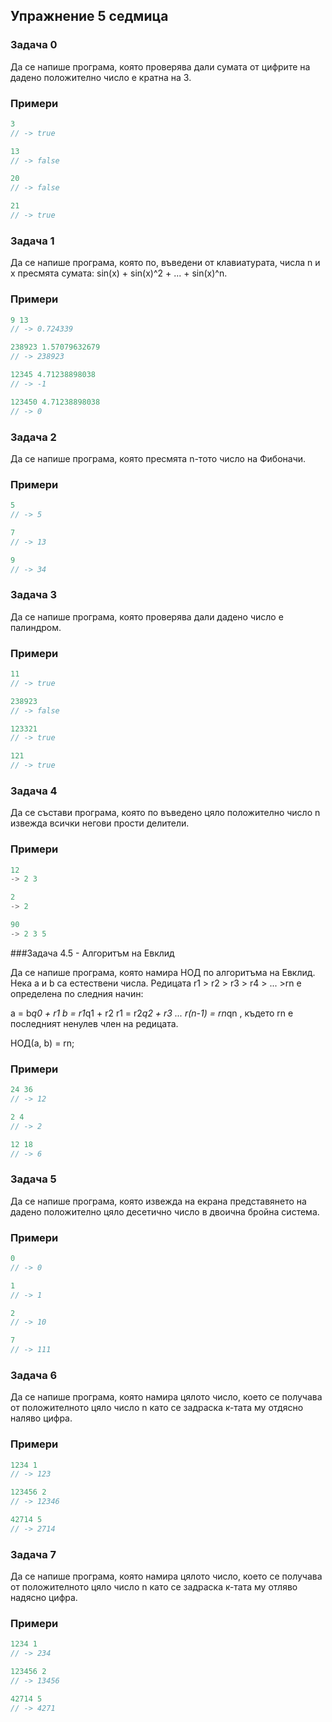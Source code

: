 ## Упражнение 5 седмица ##

### Задача 0 ###

Да се напише програма, която проверява дали сумата от цифрите на дадено положително число е кратна на 3.

### Примери ###

```c++
3
// -> true

13
// -> false

20
// -> false

21
// -> true
```

### Задача 1 ###

Да се напише програма, която по, въведени от клавиатурата, числа n и x пресмята сумата: sin(x) + sin(x)^2 + ... + sin(x)^n.

### Примери ###

```c++
9 13
// -> 0.724339

238923 1.57079632679
// -> 238923

12345 4.71238898038
// -> -1

123450 4.71238898038
// -> 0
```

### Задача 2 ###

Да се напише програма, която пресмята n-тото число на Фибоначи.


### Примери ###

```c++
5
// -> 5

7
// -> 13

9
// -> 34
```

### Задача 3 ###

Да се напише програма, която проверява дали дадено число е палиндром.

### Примери ###

```c++
11
// -> true

238923
// -> false

123321
// -> true

121
// -> true
```

### Задача 4 ###

Да се състави програма, която по въведено цяло положително число n извежда всички негови прости делители.

### Примери ###

```c++
12
-> 2 3 

2
-> 2

90
-> 2 3 5 
```

###Задача 4.5  - Алгоритъм на Евклид

Да се напише програма, която намира НОД по алгоритъма на Евклид.  Нека а и b са естествени числа. Редицата r1 > r2 > r3 > r4 > ... >rn е определена по следния начин: 

a = b*q0 + r1
b = r1*q1 + r2
r1 = r2*q2 + r3
...
r(n-1) = rn*qn , където rn е последният ненулев член на редицата. 

НОД(a, b) = rn;   

### Примери ###

```c++
24 36
// -> 12

2 4
// -> 2

12 18
// -> 6 
```

### Задача 5 ###

Да се напише програма, която извежда на екрана представянето на дадено положително цяло десетично число в двоична бройна система.

### Примери ###

```c++
0
// -> 0

1
// -> 1

2
// -> 10

7
// -> 111
```

### Задача 6 ###

Да се напише програма, която намира цялото число, което се получава от положителното цяло число n като се задраска к-тата му отдясно наляво цифра.

### Примери ###

```c++
1234 1
// -> 123

123456 2
// -> 12346

42714 5
// -> 2714
```

### Задача 7 ###

Да се напише програма, която намира цялото число, което се получава от положителното цяло число n като се задраска к-тата му отляво надясно цифра.

### Примери ###

```c++
1234 1
// -> 234

123456 2
// -> 13456

42714 5
// -> 4271
```